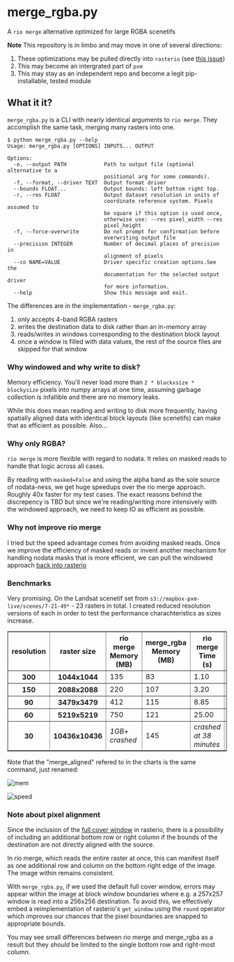 # merge_rgba.py

A `rio merge` alternative optimized for large RGBA scenetifs

**Note**
This repository is in limbo and may move in one of several directions:

1. These optimizations may be pulled directly into `rasterio` (see [this issue](https://github.com/mapbox/rasterio/issues/507))
2. This may become an intergrated part of `pxm`
3. This may stay as an independent repo and become a legit pip-installable, tested module

## What it it?

`merge_rgba.py` is a CLI with nearly identical arguments to `rio merge`. They accomplish the same task, merging many rasters into one. 

```
$ python merge_rgba.py --help
Usage: merge_rgba.py [OPTIONS] INPUTS... OUTPUT

Options:
  -o, --output PATH            Path to output file (optional alternative to a
                               positional arg for some commands).
  -f, --format, --driver TEXT  Output format driver
  --bounds FLOAT...            Output bounds: left bottom right top.
  -r, --res FLOAT              Output dataset resolution in units of
                               coordinate reference system. Pixels assumed to
                               be square if this option is used once,
                               otherwise use: --res pixel_width --res
                               pixel_height
  -f, --force-overwrite        Do not prompt for confirmation before
                               overwriting output file
  --precision INTEGER          Number of decimal places of precision in
                               alignment of pixels
  --co NAME=VALUE              Driver specific creation options.See the
                               documentation for the selected output driver
                               for more information.
  --help                       Show this message and exit.
```

The differences are in the implementation - `merge_rgba.py`:

1. only accepts 4-band RGBA rasters
2. writes the destination data to disk rather than an in-memory array
3. reads/writes in windows corresponding to the destination block layout
4. once a window is filled with data values, the rest of the source files are skipped for that window

### Why windowed and why write to disk? 

Memory efficiency. You'll never load more than `2 * blockxsize * blockysize` pixels into numpy arrays at one time, assuming garbage collection is infallible and there are no memory leaks.

While this does mean reading and writing to disk more frequently, having spatially aligned data with identical block layouts (like scenetifs) can make that as efficient as possible. Also...

### Why only RGBA?

`rio merge` is more flexible with regard to nodata. It relies on masked reads to handle that logic across all cases. 

By reading with `masked=False` and using the alpha band as the sole source of nodata-ness, we get huge speedups over the rio merge approach. Roughly 40x faster for my test cases. The exact reasons behind the discrepency is TBD but since we're reading/writing more intensively with the windowed approach, we need to keep IO as efficient as possible.

### Why not improve rio merge

I tried but the speed advantage comes from avoiding masked reads. Once we improve the efficiency of masked reads or invent another mechanism for handling nodata masks that is more efficient, we can pull the windowed approach [back into rasterio](https://github.com/mapbox/rasterio/issues/507)


### Benchmarks

Very promising. On the Landsat scenetif set from `s3://mapbox-pxm-live/scenes/7-21-49*` - 23 rasters in total. I created reduced resolution versions of each in order to test the performance charachteristics as sizes increase.

<table class="dataframe" border="1">
  <thead>
    <tr>
      <th>resolution</th>
      <th>raster size</th>
      <th>rio merge Memory (MB)</th>
      <th>merge_rgba Memory (MB)</th>
      <th>rio merge Time (s)</th>
      <th>merge_rgba Time (s)</th>
    </tr>
  </thead>
  <tbody>
    <tr>
      <th>300</th>
      <th>1044x1044</th>
      <td>135</td>
      <td>83</td>
      <td>1.10</td>
      <td>0.70</td>
    </tr>
    <tr>
      <th>150</th>
      <th>2088x2088</th>
      <td>220</td>
      <td>107</td>
      <td>3.20</td>
      <td>1.90</td>
    </tr>
    <tr>
      <th>90</th>
      <th>3479x3479</th>
      <td>412</td>
      <td>115</td>
      <td>8.85</td>
      <td>3.10</td>
    </tr>
    <tr>
      <th>60</th>
      <th>5219x5219</th>
      <td>750</td>
      <td>121</td>
      <td>25.00</td>
      <td>7.00</td>
    </tr>
    <tr>
      <th>30</th>
      <th>10436x10436</th>
      <td><i>1GB+ crashed</i></td>
      <td>145</td>
      <td><i>crashed at 38 minutes</i></td>
      <td>19.80</td>
    </tr>
  </tbody>
</table>

Note that the "merge_aligned" refered to in the charts is the same command, just renamed:

![mem](https://gist.githubusercontent.com/perrygeo/063dddae6fa134908861/raw/ac2c2200e564e8b89ed1d78383e962f22ccfa21c/mem.png)

![speed](https://gist.githubusercontent.com/perrygeo/063dddae6fa134908861/raw/ac2c2200e564e8b89ed1d78383e962f22ccfa21c/time.png)

### Note about pixel alignment

Since the inclusion of the [full cover window](https://github.com/mapbox/rasterio/pull/466) in rasterio, there is a possibility of including an additional bottom row or right column if the bounds of the destination are not directly aligned with the source.

In rio merge, which reads the entire raster at once, this can manifest itself as one additional row and column on the bottom right edge of the image. The image within remains consistent.

With `merge_rgba.py`, if we used the default full cover window, errors may appear within the image at block window boundaries where e.g. a 257x257 window is read into a 256x256 destination. To avoid this, we effectively embed a reimplementation of rasterio's `get_window` using the `round` operator which improves our chances that the pixel boundaries are snapped to appropriate bounds.

You may see small differences between rio merge and merge_rgba as a result but they *should* be limited to the single bottom row and right-most column.
